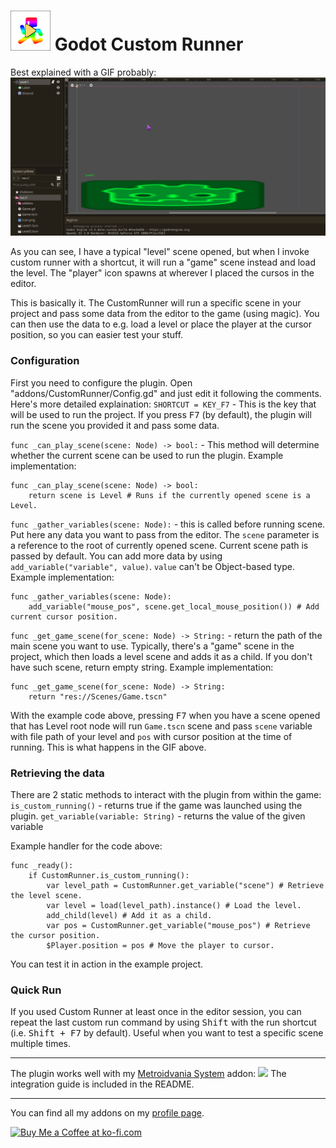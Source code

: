 # <img src="https://github.com/KoBeWi/Godot-Custom-Runner/blob/master/Media/Icon.png" width="64" height="64"> Godot Custom Runner

Best explained with a GIF probably:
![](https://github.com/KoBeWi/Godot-Custom-Runner/blob/master/Media/ReadmeExampleGIF.gif)

As you can see, I have a typical "level" scene opened, but when I invoke custom runner with a shortcut, it will run a "game" scene instead and load the level. The "player" icon spawns at wherever I placed the cursos in the editor.

This is basically it. The CustomRunner will run a specific scene in your project and pass some data from the editor to the game (using magic). You can then use the data to e.g. load a level or place the player at the cursor position, so you can easier test your stuff.

### Configuration

First you need to configure the plugin. Open "addons/CustomRunner/Config.gd" and just edit it following the comments. Here's more detailed explaination:
`SHORTCUT = KEY_F7` - This is the key that will be used to run the project. If you press <kbd>F7</kbd> (by default), the plugin will run the scene you provided it and pass some data.

`func _can_play_scene(scene: Node) -> bool:` - This method will determine whether the current scene can be used to run the plugin. Example implementation:
```GDScript
func _can_play_scene(scene: Node) -> bool:
	return scene is Level # Runs if the currently opened scene is a Level.
```

`func _gather_variables(scene: Node):` - this is called before running scene. Put here any data you want to pass from the editor. The `scene` parameter is a reference to the root of currently opened scene. Current scene path is passed by default. You can add more data by using `add_variable("variable", value)`. `value` can't be Object-based type. Example implementation:
```GDScript
func _gather_variables(scene: Node):
	add_variable("mouse_pos", scene.get_local_mouse_position()) # Add current cursor position.
```

`func _get_game_scene(for_scene: Node) -> String:` - return the path of the main scene you want to use. Typically, there's a "game" scene in the project, which then loads a level scene and adds it as a child. If you don't have such scene, return empty string. Example implementation:
```GDScript
func _get_game_scene(for_scene: Node) -> String:
	return "res://Scenes/Game.tscn"
 ```
 
 With the example code above, pressing <kbd>F7</kbd> when you have a scene opened that has Level root node will run `Game.tscn` scene and pass `scene` variable with file path of your level and `pos` with cursor position at the time of running. This is what happens in the GIF above.
 
 ### Retrieving the data
 
There are 2 static methods to interact with the plugin from within the game:
`is_custom_running()` - returns true if the game was launched using the plugin.
`get_variable(variable: String)` - returns the value of the given variable

Example handler for the code above:
```GDScript
func _ready():
	if CustomRunner.is_custom_running():
		var level_path = CustomRunner.get_variable("scene") # Retrieve the level scene.
		var level = load(level_path).instance() # Load the level.
		add_child(level) # Add it as a child.
		var pos = CustomRunner.get_variable("mouse_pos") # Retrieve the cursor position.
		$Player.position = pos # Move the player to cursor.
```
You can test it in action in the example project.

### Quick Run

If you used Custom Runner at least once in the editor session, you can repeat the last custom run command by using <kbd>Shift</kbd> with the run shortcut (i.e. <kbd>Shift + F7</kbd> by default). Useful when you want to test a specific scene multiple times.

___

 The plugin works well with my [Metroidvania System](https://github.com/KoBeWi/Metroidvania-System) addon:
![](https://github.com/KoBeWi/Metroidvania-System/raw/master/Media/GameCustomRunner.gif)
The integration guide is included in the README.

___
You can find all my addons on my [profile page](https://github.com/KoBeWi).

<a href='https://ko-fi.com/W7W7AD4W4' target='_blank'><img height='36' style='border:0px;height:36px;' src='https://cdn.ko-fi.com/cdn/kofi1.png?v=3' border='0' alt='Buy Me a Coffee at ko-fi.com' /></a>

